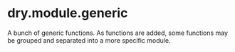 # dry.module.generic

A bunch of generic functions. As functions are added, some functions may be grouped and separated into a more specific module.  